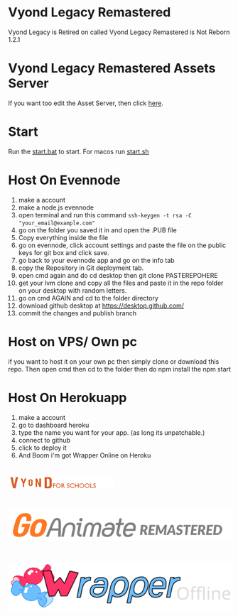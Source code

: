 # Vyond Legacy Remastered
Vyond Legacy is Retired on called Vyond Legacy Remastered is Not Reborn 1.2.1

# Vyond Legacy Remastered Assets Server
If you want too edit the Asset Server, then click [here](https://github.com/Vyond-Legacy/Vyond-Legacy-Remastered-Assets).

# Start
Run the [start.bat](https://github.com/2Epik4u/Wrapper-Online/blob/master/start.bat) to start.
For macos run [start.sh](https://github.com/2Epik4u/Wrapper-Online/blob/master/start.sh)

# Host On Evennode
1. make a account
2. make a node.js evennode
3. open terminal and run this command ``ssh-keygen -t rsa -C "your_email@example.com"``
4. go on the folder you saved it in and open the .PUB file
5. Copy everything inside the file
6. go on evennode, click account settings and paste the file on the public keys for git box and click save.
7. go back to your evennode app and go on the info tab
8. copy the Repository in Git deployment tab.
9. open cmd again and do cd desktop then git clone PASTEREPOHERE
10. get your lvm clone and copy all the files and paste it in the repo folder on your desktop with random letters.
11. go on cmd AGAIN and cd to the folder directory
12. download github desktop at https://desktop.github.com/
13. commit the changes and publish branch

# Host on VPS/ Own pc
if you want to host it on your own pc then simply clone or download this repo.
Then open cmd then cd to the folder 
then do npm install the npm start

# Host On Herokuapp
1. make a account
2. go to dashboard heroku
3. type the name you want for your app. (as long its unpatchable.)
4. connect to github
5. click to deploy it
6. And Boom i'm got Wrapper Online on Heroku

# ![Wrapper Online](pages/img/logo4s.png)
# ![Wrapper Online Video List](pages/img/list_logo.png)
# ![Wrapper Online Alternated Video List](pages/img/list_logo.svg)

